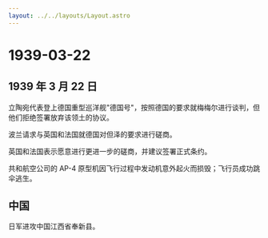 ```yaml
---
layout: ../../layouts/Layout.astro
---
```


# 1939-03-22

## 1939 年 3 月 22 日

立陶宛代表登上德国重型巡洋舰"德国号"，按照德国的要求就梅梅尔进行谈判，但他们拒绝签署放弃该领土的协议。

波兰请求与英国和法国就德国对但泽的要求进行磋商。

英国和法国表示愿意进行更进一步的磋商，并建议签署正式条约。

共和航空公司的 AP-4
原型机因飞行过程中发动机意外起火而损毁；飞行员成功跳伞逃生。

## 中国

日军进攻中国江西省奉新县。